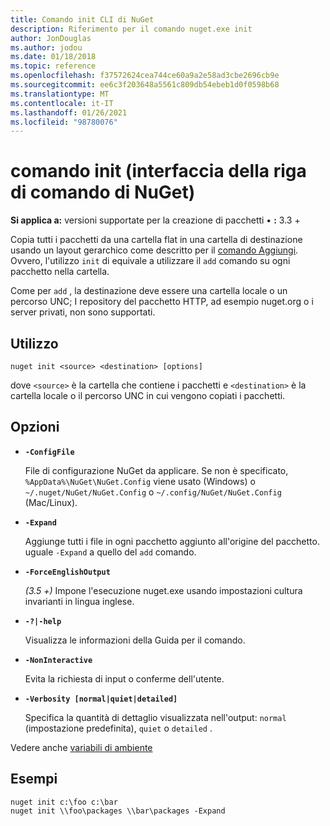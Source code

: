```yaml
---
title: Comando init CLI di NuGet
description: Riferimento per il comando nuget.exe init
author: JonDouglas
ms.author: jodou
ms.date: 01/18/2018
ms.topic: reference
ms.openlocfilehash: f37572624cea744ce60a9a2e58ad3cbe2696cb9e
ms.sourcegitcommit: ee6c3f203648a5561c809db54ebeb1d0f0598b68
ms.translationtype: MT
ms.contentlocale: it-IT
ms.lasthandoff: 01/26/2021
ms.locfileid: "98780076"
---
```

# <a name="init-command-nuget-cli"></a>comando init (interfaccia della riga di comando di NuGet)

**Si applica a:** versioni supportate per la creazione di pacchetti &bullet; **:** 3.3 +

Copia tutti i pacchetti da una cartella flat in una cartella di destinazione usando un layout gerarchico come descritto per il [comando Aggiungi](cli-ref-add.md). Ovvero, l'utilizzo `init` di equivale a utilizzare il `add` comando su ogni pacchetto nella cartella.

Come per `add` , la destinazione deve essere una cartella locale o un percorso UNC; I repository del pacchetto HTTP, ad esempio nuget.org o i server privati, non sono supportati.

## <a name="usage"></a>Utilizzo

```cli
nuget init <source> <destination> [options]
```

dove `<source>` è la cartella che contiene i pacchetti e `<destination>` è la cartella locale o il percorso UNC in cui vengono copiati i pacchetti.

## <a name="options"></a>Opzioni

- **`-ConfigFile`**

  File di configurazione NuGet da applicare. Se non è specificato, `%AppData%\NuGet\NuGet.Config` viene usato (Windows) o `~/.nuget/NuGet/NuGet.Config` o `~/.config/NuGet/NuGet.Config` (Mac/Linux).

- **`-Expand`**

  Aggiunge tutti i file in ogni pacchetto aggiunto all'origine del pacchetto. uguale `-Expand` a quello del `add` comando.

- **`-ForceEnglishOutput`**

  *(3.5 +)* Impone l'esecuzione nuget.exe usando impostazioni cultura invarianti in lingua inglese.

- **`-?|-help`**

  Visualizza le informazioni della Guida per il comando.

- **`-NonInteractive`**

  Evita la richiesta di input o conferme dell'utente.

- **`-Verbosity [normal|quiet|detailed]`**

  Specifica la quantità di dettaglio visualizzata nell'output: `normal` (impostazione predefinita), `quiet` o `detailed` .

Vedere anche [variabili di ambiente](cli-ref-environment-variables.md)

## <a name="examples"></a>Esempi

```cli
nuget init c:\foo c:\bar
nuget init \\foo\packages \\bar\packages -Expand
```
